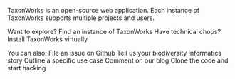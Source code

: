 TaxonWorks is an open-source web application. Each instance of TaxonWorks supports multiple projects and users.

Want to explore? Find an instance of TaxonWorks
Have technical chops? Install TaxonWorks virtually

You can also:
File an issue on Github
Tell us your biodiversity informatics story
Outline a specific use case
Comment on our blog
Clone the code and start hacking
